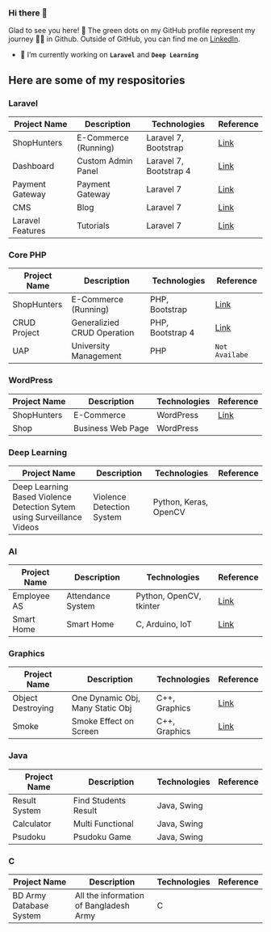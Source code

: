 ### **Hi there 👋**

Glad to see you here! 🤩
The green dots on my GitHub profile represent my journey 🏃‍♂️ in Github. Outside of GitHub, you can find me on [LinkedIn](https://www.linkedin.com/in/md-imrul-hasan-65a156190/).

<!--
**imrulhasan273/imrulhasan273** is a ✨ _special_ ✨ repository because its `README.md` (this file) appears on your GitHub profile.

Here are some ideas to get you started:
🤩
🎯
🏸
- 👯 I’m looking to collaborate on ...
- 🤔 I’m looking for help with ...
- 💬 Ask me about ...
- 📫 How to reach me: ...
- 😄 Pronouns: ...
- ⚡ Fun fact: ...
- 🔭 I’m currently working on **`Laravel`** and **`Deep Learning`**

- 🌱 I’m currently learning **`ReactJS`**

-->

- 🔭 I’m currently working on **`Laravel`** and **`Deep Learning`**

## Here are some of my respositories

### Laravel

| Project Name     | Description          | Technologies           | Reference                                                             |
| ---------------- | -------------------- | ---------------------- | --------------------------------------------------------------------- |
| ShopHunters      | E-Commerce (Running) | Laravel 7, Bootstrap   | [Link](https://github.com/imrulhasan273/M-Laravel-Ecommerce)          |
| Dashboard        | Custom Admin Panel   | Laravel 7, Bootstrap 4 | [Link](https://github.com/imrulhasan273/Laravel-Dashboard-Bootstrap5) |
| Payment Gateway  | Payment Gateway      | Laravel 7              | [Link](https://github.com/imrulhasan273/payment-gateway)              |
| CMS              | Blog                 | Laravel 7              | [Link](https://github.com/imrulhasan273/Laravel-CMS)                  |
| Laravel Features | Tutorials            | Laravel 7              | [Link](https://github.com/imrulhasan273/laravel-seven)                |

### Core PHP

| Project Name | Description                 | Technologies     | Reference                                                                    |
| ------------ | --------------------------- | ---------------- | ---------------------------------------------------------------------------- |
| ShopHunters  | E-Commerce (Running)        | PHP, Bootstrap   | [Link](https://github.com/imrulhasan273/PHP-E-Commerce-Responsive)           |
| CRUD Project | Generalizied CRUD Operation | PHP, Bootstrap 4 | [Link](https://github.com/imrulhasan273/A-generalized-CRUD-System-using-PHP) |
| UAP          | University Management       | PHP              | `Not Availabe`                                                               |

### WordPress

| Project Name | Description       | Technologies | Reference                                                           |
| ------------ | ----------------- | ------------ | ------------------------------------------------------------------- |
| ShopHunters  | E-Commerce        | WordPress    | [Link](https://github.com/imrulhasan273/WordPress-E-Commerce-Black) |
| Shop         | Business Web Page | WordPress    |                                                                     |

### Deep Learning

| Project Name                                                           | Description               | Technologies          | Reference |
| ---------------------------------------------------------------------- | ------------------------- | --------------------- | --------- |
| Deep Learning Based Violence Detection Sytem using Surveillance Videos | Violence Detection System | Python, Keras, OpenCV |           |

### AI

| Project Name | Description       | Technologies            | Reference                                                             |
| ------------ | ----------------- | ----------------------- | --------------------------------------------------------------------- |
| Employee AS  | Attendance System | Python, OpenCV, tkinter | [Link](https://github.com/imrulhasan273/AI-Digital-Attendance-System) |
| Smart Home   | Smart Home        | C, Arduino, IoT         | [Link](https://github.com/imrulhasan273/AI-Digital-Attendance-System) |

### Graphics

| Project Name      | Description                      | Technologies  | Reference                                                       |
| ----------------- | -------------------------------- | ------------- | --------------------------------------------------------------- |
| Object Destroying | One Dynamic Obj, Many Static Obj | C++, Graphics | [Link](https://github.com/imrulhasan273/Object-Destroying-Game) |
| Smoke             | Smoke Effect on Screen           | C++, Graphics | [Link](https://github.com/imrulhasan273/Graphics-Smoke)         |

### Java

| Project Name  | Description          | Technologies | Reference |
| ------------- | -------------------- | ------------ | --------- |
| Result System | Find Students Result | Java, Swing  |           |
| Calculator    | Multi Functional     | Java, Swing  |           |
| Psudoku       | Psudoku Game         | Java, Swing  |           |

### C

| Project Name            | Description                            | Technologies | Reference |
| ----------------------- | -------------------------------------- | ------------ | --------- |
| BD Army Database System | All the information of Bangladesh Army | C            |           |
